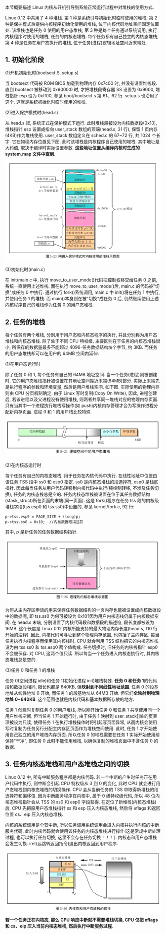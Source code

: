 本节概要描述 Linux 内核从开机引导到系统正常运行过程中对堆栈的使用方式.

Linux 0.12 中共用了 4 种堆栈. 第 1 种是系统引导初始化时临时使用的堆栈; 第 2 种是保护模式后提供内核程序初始化使用的堆栈, 位于内核代码地址空间固定位置处. 该堆栈也是任务 0 使用的用户态堆栈; 第 3 种是每个任务通过系统调用, 执行内核程序时使用的堆栈, 任务的内核态堆栈. 每个任务都有自己独立的内核态堆栈; 第 4 种是任务在用户态执行的堆栈, 位于任务(进程)逻辑地址空间近末端处.

## 1. 初始化阶段

(1)开机初始化时(bootsect.S, setup.s)

当 bootsect 代码被 ROM BIOS 加载到物理内存 0x7c00 时, 并没有设置堆栈段. 直到 bootsect 被移动到 0x9000:0 时, 才把堆栈段寄存器 SS 设置为 0x9000, 堆栈指针 esp 设为 0xff00, 参见 boot/bootsect.s 第 61、62 行. setup.s 也沿用了这个. 这就是系统初始化时临时使用的堆栈.

(2)进入保护模式时(head.s)

从 head.s 起, 系统正式在保护模式下运行. 此时堆栈段被设为内核数据段(0x10), 堆栈指针 esp 设置成指向 user\_stack 数组的顶端(head.s, 31 行), 保留 1 页内存(4KB)作为堆栈使用. user\_stack 数组定义在 sched.c 的 67\~72 行, 共 1024 个长字. 它在物理内存位置见下图. 此时该堆栈是内核程序自己使用的堆栈. 其中地址是大约值, 取决于编译时实际设置参数. **这些地址位置从编译内核时生成的 system.map 文件中查到**.

![config](images/29.png)

(3)初始化时(main.c)

在 init/main.c 中, 执行 move\_to\_user\_mode()代码把控制权移交给任务 0 之前, 系统一直使用上述堆栈. 而在执行 move\_to\_user\_mode()后, main.c 的代码被"切换"成任务 0 中执行. 通过执行 fork()系统调用, main.c 中 init()将在任务 1 中执行, 并使用任务 1 的堆栈. 而 main()本身则在被"切换"成任务 0 后, 仍然继续使用上述内核程序自己的堆栈作为任务 0 的用户态堆栈.

## 2. 任务的堆栈

每个任务有两个堆栈, 分别用于用户态和内核态程序的执行, 并且分别称为用户态堆栈和内核态堆栈. 除了处于不同 CPU 特权级, 主要区别在于任务的内核态堆栈很小, 所保存的数据量最多不能超过 4096-任务数据结构块个字节, 约 3KB. 而任务的用户态堆栈却可以在用户的 64MB 空间内延伸.

(1)在用户态运行时

除了任务 0 和 1, 每个任务有自己的 64MB 地址空间. 当一个任务(进程)刚被创建时, 它的用户态堆栈指针被设置在其地址空间靠近末端(64MB)部分. 实际上末端先是执行程序的参数和环境变量, 然后是用户堆栈空间. 如下图. 实际使用的物理内存则由 CPU 分页机制确定. 由于 Linux 写时复制(Copy On Write), 因此, 进程创建后, 若该进程以及父进程没有使用堆栈, 则两者共享同一堆栈对应的物理内存页面. 只有当其中一个进程执行堆栈写操作(如 push)内核内存管理才会为写操作进程分配新内存页面. 进程 0 和 1 的用户栈比较特殊.

![config](images/30.png)

(2)在内核态运行时

每个任务有自己的内核态堆栈, 用于任务在内核代码中执行. 在线性地址中位置由该任务 TSS 段中 ss0 和 esp0 指定. ss0 是内核态堆栈的段选择符, esp0 是栈底指针. 因此每当任务从用户代码转移到内核代码中执行(纯控制转移, 不涉及任务切换), 任务的内核态栈总是空的. 任务内核态堆栈被设置在位于其任务数据结构(stask\_struct)所在页面的末端(同一页面). 这是 fork()程序在任务 tss 段的内核级堆栈字段(tss.esp0 和 tss.ss0)中设置的, 参见 kernel/fork.c, 92 行:

```
p->tss.esp0 = PAGE_SIZE + (long)p;
p->tss.ss0 = 0x10;  //内核数据段描述符
```

其中, p 是新任务的任务数据结构指针.

![config](images/31.png)

为何从主内存区申请的用来保存任务数据结构的一页内存也能被设置成内核数据段中的数据呢, 即 tss.ss0 为何可被设为 0x10?因为用户内核态栈仍属于内核数据空间. 在 head.s 末端, 分别设置了内核代码段和数据段的描述符, 段长度都被设为 16MB. 这个长度是 Linux 0.12 内核所能支持的最大物理内存长度(head.s, 110 行开始的注释). 因此, 内核代码可寻址到整个物理内存范围, 也包括了主内存区. 每当任务执行内核程序而使用其内核栈时, CPU 就会利用 TSS 结构把它的内核态堆栈设为由 tss.ss0 和 tss.esp0 两个值构成. 任务切换时, 旧任务的内核栈指针 esp0 不会被保存. 对 CPU, 这两个值只读. 所以每当一个任务进入内核态执行时, 其内核态堆栈总是空的.

(3)任务 0 和任务 1 的堆栈

任务 0(空闲进程 idle)和任务 1(初始化进程 init)堆栈特殊. **任务 0 和任务 1**的代码段和数据段相同, 限长也都是 640KB, 但**映射到不同线性地址范围**. 任务 0 的段基地址从线性地址 0 开始, 而任务 1 的段基地址从 64MB 开始. 但它们**全映射到物理地址 0\~640KB**. 这个范围也就是内核代码和基本数据所存放的地方.

任务 1 创建时复制任务 0 的用户堆栈, 所以刚开始任务 0 和任务 1 共享使用同一个用户堆栈空间. 但当任务 1 开始运行时, 由于任务 1 映射到 user\_stack[]处的页表项被设为只读, 使得任务 1 在执行堆栈操作时将引起写页面异常, 从而内核会使用写时复制为任务另行分配主内存区页面作为堆栈空间使用. 此时, 任务 1 才开始使用自己独立的用户堆栈内存页面. 所以任务 0 的堆栈需要在任务 1 实际开始使用前保持"干净", 即任务 0 此时不能使用堆栈, 以确保复制的堆栈页面中不含任务 0 的数据.

## 3. 任务内核态堆栈和用户态堆栈之间的切换

Linux 0.12 中, 所有中断服务程序都是内核代码. 若一个中断的产生时任务正在用户代码中执行, 则中断会引起 CPU 特权级从 3 到 0 的变化, 此时 CPU 就会进行用户态堆栈到内核态堆栈的切换操作. CPU 会从当前任务的 TSS 中取得新堆栈的段选择符和偏移值. 因为中断服务程序在内核中, 属于 0 级特权级代码, 所以 48 位内核态堆栈指针会从 TSS 的 ss0 和 esp0 字段获得. 在定位了新堆栈(内核态堆栈)后, CPU 先把原用户态堆栈指针 ss 和 esp 压入内核态堆栈, 然后将 eflags 和返回位置 cs、eip 压入内核态堆栈.

内核的系统调用是个软中断, 所以任务调用系统调用会进入内核并执行内核的中断服务代码. 此时内核代码就会使用该任务的内核态堆栈进行操作(这是常规中断处理过程, 也可以执行任务切换, 这里不会存在任务切换！！！). 内核态和用户态堆栈会发生切换. iret(远跳转返回指令)退出内核返回到用户程序.

![config](images/32.png)

**若一个任务正在内核态, 那么 CPU 响应中断就不需要堆栈切换, CPU 仅把 eflags 和 cs、eip 压入当前内核态堆栈, 然后执行中断服务过程**.


